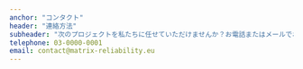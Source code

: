 ```yaml
---
anchor: "コンタクト"
header: "連絡方法"
subheader: "次のプロジェクトを私たちに任せていただけませんか？お電話またはメールでお問い合わせください。"
telephone: 03-0000-0001
email: contact@matrix-reliability.eu
---
```

